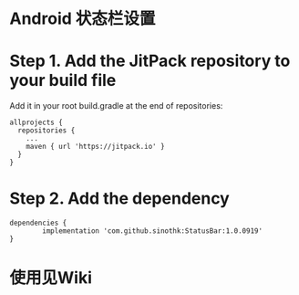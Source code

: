 # Android 状态栏设置

# Step 1. Add the JitPack repository to your build file
  Add it in your root build.gradle at the end of repositories:
  
    allprojects {
      repositories {
        ...
        maven { url 'https://jitpack.io' }
      }
    }
  
# Step 2. Add the dependency

    dependencies {
            implementation 'com.github.sinothk:StatusBar:1.0.0919'
    }
    
# 使用见Wiki
  
